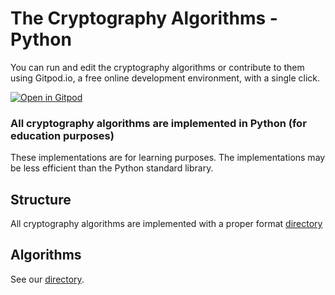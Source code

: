 # The Cryptography Algorithms - Python

You can run and edit the cryptography algorithms or contribute to them using Gitpod.io, a free online development environment, with a single click.

[![Open in Gitpod](https://gitpod.io/button/open-in-gitpod.svg)](https://a0db9ed9-5582-438e-9c51-f127d7877261.ws-us02.gitpod.io/#/workspace/Python)


### All cryptography algorithms are implemented in Python (for education purposes)
These implementations are for learning purposes. The implementations may be less efficient than the Python standard library.

## Structure
All cryptography algorithms are implemented with a proper format [directory](STRUCTURE.py)

## Algorithms
See our [directory](DIRECTORY.md).
